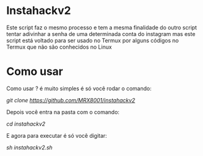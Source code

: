 # Instahackv2
Este script faz o mesmo processo e tem a mesma finalidade do outro script tentar adivinhar a senha de uma determinada conta do instagram mas este script está voltado para ser usado no Termux por alguns códigos no Termux que não são conhecidos no Linux

# Como usar

Como usar ? é muito simples é só você rodar o comando:

*git clone https://github.com/MRX8001/instahackv2*

Depois você entra na pasta com o comando:

*cd instahackv2*

E agora para executar é só você digitar:

*sh instahackv2.sh*

